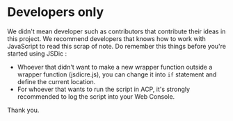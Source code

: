 # Developers only

We didn't mean developer such as contributors that contribute their ideas in this project. We recommend developers that knows how to work with JavaScript to read this scrap of note. Do remember this things before you're started using JSDic :

* Whoever that didn't want to make a new wrapper function outside a wrapper function (jsdicre.js), you can change it into `if` statement and define the current location. 
* For whoever that wants to run the script in ACP, it's strongly recommended to log the script into your Web Console.

Thank you.
